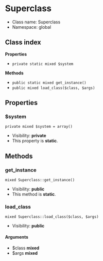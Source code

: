 # Superclass






* Class name: Superclass
* Namespace: global




## Class index

**Properties**
* `private static mixed $system`

**Methods**
* `public static mixed get_instance()`
* `public mixed load_class($class, $args)`







Properties
----------


### $system

```
private mixed $system = array()
```





* Visibility: **private**
* This property is **static**.


Methods
-------


### get_instance

```
mixed Superclass::get_instance()
```





* Visibility: **public**
* This method is **static**.



### load_class

```
mixed Superclass::load_class($class, $args)
```





* Visibility: **public**

#### Arguments

* $class **mixed**
* $args **mixed**


